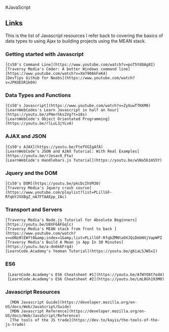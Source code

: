 #JavaScript

## Links
This is the list of Javascript resources I refer back to covering the basics of data types to using Ajax to building projects using the MEAN stack.

### Getting started with Javascript
 	[Cs50's Command Line](https://www.youtube.com/watch?v=poT5Yd0Ag8I)
 	[Traversy Media's Cmder: A better Windows command line](https://www.youtube.com/watch?v=Xm790AkFeK4)
 	[DevTips Github for Noobs](https://www.youtube.com/watch?v=JPKOESR1k04)

### Data Types and Functions
 	[Cs50's Javascript](https://www.youtube.com/watch?v=ZyXuwTTKKM0)  
 	[LearnWebCodes's Learn Javascript in half an hour](https://youtu.be/zPHerhks2Vg?t=10s)
 	[LearnWebCode's Object Orientated Programming](https://youtu.be/rlLuL3jYLvA)

### AJAX and JSON
 	[Cs50's AJAX](https://youtu.be/FtefVGIgAfA)
 	[LearnWebCode's JSON and AJAX Tutorial: With Real Examples](https://youtu.be/rJesac0_Ftw)
 	[LearnWebCode's Handlebars.js Tutorial](https://youtu.be/wSNa5b1mS5Y)

### Jquery and the DOM
 	[Cs50's DOM](https://youtu.be/pkcDcIhVM30)
 	[Traversy Media's Jquery crash course](https://www.youtube.com/playlist?list=PLillGF-RfqbYJVXBgZ_nA7FTAAEpp_IAc)

### Transport and Servers
 	[Traversy Media's Node.js Tutorial for Absolute Beginners](https://youtu.be/U8XF6AFGqlc)
 	[Traversy Media's MEAN stack from front to back ](https://www.youtube.com/watch?v=uONz0lEWft0&amp;index=1&amp;list=PLillGF-RfqbZMNtaOXJQiDebNXjVapWPZ 
 	[Traversy Media's Build A Mean js App In 30 Minutes](https://youtu.be/a-dn6k6Frq4)
 	[LearnCode.Academy's Yeoman Tutorial](https://youtu.be/gKiaLSJW5xI)

### ES6
 	 [LearnCode.Academy's ES6 Cheatsheet #1](https://youtu.be/AfWYO8t7ed4)
 	 [LearnCode.Academy's ES6 Cheatsheet #2](https://youtu.be/LmL0Gh193M0)

### Javascript Resources
 	  [MDN Javascript Guide](https://developer.mozilla.org/en-US/docs/Web/JavaScript/Guide)
 	  [MDN Javascript Reference](https://developer.mozilla.org/en-US/docs/Web/JavaScript/Reference)
 	  [The tools of the JS trade](https://dev.to/kayis/the-tools-of-the-js-trade)
